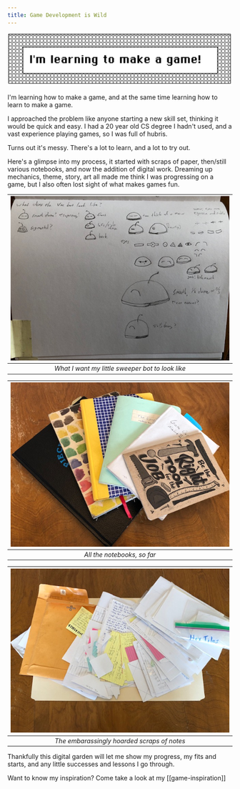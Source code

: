 ```yaml
---
title: Game Development is Wild
---
```


<img src="/assets/button-game.png" alt="I'm making a game"/>

I'm learning how to make a game, and at the same time learning how to learn to make a game.

I approached the problem like anyone starting a new skill set, thinking it would be quick and easy. I had a 20 year old CS degree I hadn't used, and a vast experience playing games, so I was full of hubris.

Turns out it's messy. There's a lot to learn, and a lot to try out. 

Here's a glimpse into my process, it started with scraps of paper, then/still various notebooks, and now the addition of digital work. Dreaming up mechanics, theme, story, art all made me think I was progressing on a game, but I also often lost sight of what makes games fun.


| ![sweeper bot sketch](/assets/gamedev/game_notebook1.jpg) | 
|:--:| 
| *What I want my little sweeper bot to look like* |


| ![all the notebooks](/assets/gamedev/game_notebooks.jpg) | 
|:--:| 
| *All the notebooks, so far* |


| ![the scraps](/assets/gamedev/game_notes.jpg) | 
|:--:| 
| *The embarassingly hoarded scraps of notes* |


Thankfully this digital garden will let me show my progress, my fits and starts, and any little successes and lessons I go through. 

Want to know my inspiration? Come take a look at my [[game-inspiration]]